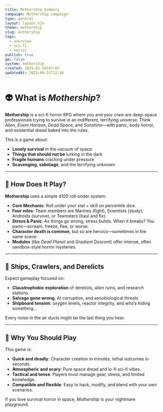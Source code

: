```yaml
---
title: Mothership Summary
campaign: Mothership campaign
type: general
layout: layout.njk
theme: mothership
slug: mothership
tags:
  - overview
  - sci-fi
  - horror
publish: true
gm: false
system: mothership
created: 2025-05-10T07:02
updatedAt: 2025-09-21T12:16
---
```


# 👽 What is *Mothership*?

**Mothership** is a sci-fi horror RPG where you and your crew are deep-space professionals trying to survive in an indifferent, terrifying universe. Think *Alien*, *Event Horizon*, *Dead Space*, and *Sunshine*—with panic, body horror, and existential dread baked into the rules.

This is a game about:
- **Lonely survival** in the vacuum of space
- **Things that should not be** lurking in the dark
- **Fragile humans** cracking under pressure
- **Scavenging, sabotage**, and the terrifying unknown

---

## 🎲 How Does It Play?

**Mothership** uses a simple d100 roll-under system:

- **Core Mechanic**: Roll under your stat + skill on percentile dice.
- **Four roles**: Team members are Marines (fight), Scientists (study), Androids (survive), or Teamsters (haul and fix).
- **Stress & Panic**: As things go wrong, stress builds. When it breaks? You panic—scream, freeze, flee, or worse.
- **Character death is common**, but so are heroics—sometimes in the same scene.
- **Modules** (like *Dead Planet* and *Gradient Descent*) offer intense, often sandbox-style horror mysteries.

---

## 🚀 Ships, Crawlers, and Derelicts

Expect gameplay focused on:
- **Claustrophobic exploration** of derelicts, alien ruins, and research stations
- **Salvage gone wrong**, AI corruption, and xenobiological threats
- **Shipboard tension**: oxygen levels, reactor integrity, and who’s hiding something...

Every noise in the air ducts might be the last thing you hear.

---

## 🧠 Why You Should Play

This game is:
- **Quick and deadly**: Character creation in minutes, lethal outcomes in seconds.
- **Atmospheric and scary**: Pure space dread and lo-fi sci-fi vibes.
- **Tactical and tense**: Players must manage gear, stress, and limited knowledge.
- **Compatible and flexible**: Easy to hack, modify, and blend with your own scenarios.

If you love survival horror in space, *Mothership* is your nightmare playground.
